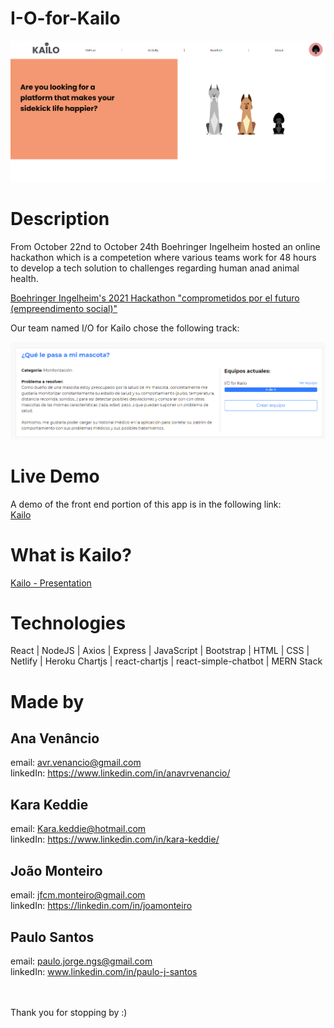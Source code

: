 # I-O-for-Kailo


 
<img src=/DocumentationScreenshot2.png alt="Landing Page for Kailo Tracker web app" />



# Description
From October 22nd to October 24th Boehringer Ingelheim hosted an online hackathon which is a competetion where various teams work for 48 hours to develop a tech solution to challenges regarding human anad animal health.

<a href="https://www.comprometidosporelfuturo.com/" target="_blank">Boehringer Ingelheim's 2021 Hackathon "comprometidos por el futuro (empreendimento social)"</a>

Our team named I/O for Kailo chose the following track:

<img src=/Track.png alt="Description of a Hackathon challenge" />


# Live Demo
A demo of the front end portion of this app is in the following link:
</br>
<a href="https://io-for-kailo-hackathon-2021-frontend.netlify.app/" target="_blank">Kailo</a>


# What is Kailo?

<a href="https://docs.google.com/presentation/d/1-t8R4tACkOrBJf0cQANPqirhLgtOu8tIP6iavO6R_es/edit?usp=sharing" target="_blank">Kailo - Presentation</a>



# Technologies

React | NodeJS | Axios | Express | JavaScript | Bootstrap | HTML | CSS | Netlify | Heroku
Chartjs | react-chartjs | react-simple-chatbot | MERN Stack

# Made by 

## Ana Venâncio
email: avr.venancio@gmail.com
<br>
linkedIn: https://www.linkedin.com/in/anavrvenancio/ 

## Kara Keddie
email: Kara.keddie@hotmail.com 
<br>
linkedIn: https://www.linkedin.com/in/kara-keddie/

## João Monteiro
email: jfcm.monteiro@gmail.com
<br>
linkedIn: https://linkedin.com/in/joamonteiro

## Paulo Santos
email: paulo.jorge.ngs@gmail.com
<br>
linkedIn: www.linkedin.com/in/paulo-j-santos

<br>
<br>
Thank you for stopping by :)
